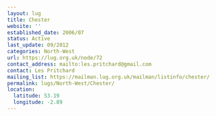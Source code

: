 ```yaml
---
layout: lug
title: Chester
website: ''
established_date: 2006/07
status: Active
last_update: 09/2012
categories: North-West
url: https://lug.org.uk/node/72
contact_address: mailto:les.pritchard@gmail.com
contact: Les Pritchard
mailing_list: https://mailman.lug.org.uk/mailman/listinfo/chester/
permalink: lugs/North-West/Chester/
location:
  latitude: 53.19
  longitude: -2.89
---
```


